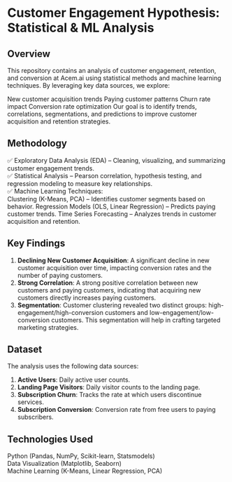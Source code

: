 # Customer Engagement Hypothesis: Statistical & ML Analysis
## Overview
This repository contains an analysis of customer engagement, retention, and conversion at Acem.ai using statistical methods and machine learning techniques. By leveraging key data sources, we explore:

New customer acquisition trends
Paying customer patterns
Churn rate impact
Conversion rate optimization
Our goal is to identify trends, correlations, segmentations, and predictions to improve customer acquisition and retention strategies.

## Methodology
✅ Exploratory Data Analysis (EDA) – Cleaning, visualizing, and summarizing customer engagement trends.  
✅ Statistical Analysis – Pearson correlation, hypothesis testing, and regression modeling to measure key relationships.  
✅ Machine Learning Techniques:  
    Clustering (K-Means, PCA) – Identifies customer segments based on behavior.
    Regression Models (OLS, Linear Regression) – Predicts paying customer trends.
    Time Series Forecasting – Analyzes trends in customer acquisition and retention.

## Key Findings
1. **Declining New Customer Acquisition**: A significant decline in new customer acquisition over time, impacting conversion rates and the number of paying customers.
2. **Strong Correlation**: A strong positive correlation between new customers and paying customers, indicating that acquiring new customers directly increases paying customers.
3. **Segmentation**: Customer clustering revealed two distinct groups: high-engagement/high-conversion customers and low-engagement/low-conversion customers. This segmentation will help in crafting targeted marketing strategies.

## Dataset
The analysis uses the following data sources:
1. **Active Users**: Daily active user counts.
2. **Landing Page Visitors**: Daily visitor counts to the landing page.
3. **Subscription Churn**: Tracks the rate at which users discontinue services.
4. **Subscription Conversion**: Conversion rate from free users to paying subscribers.

## Technologies Used
Python (Pandas, NumPy, Scikit-learn, Statsmodels)  
Data Visualization (Matplotlib, Seaborn)  
Machine Learning (K-Means, Linear Regression, PCA)  
